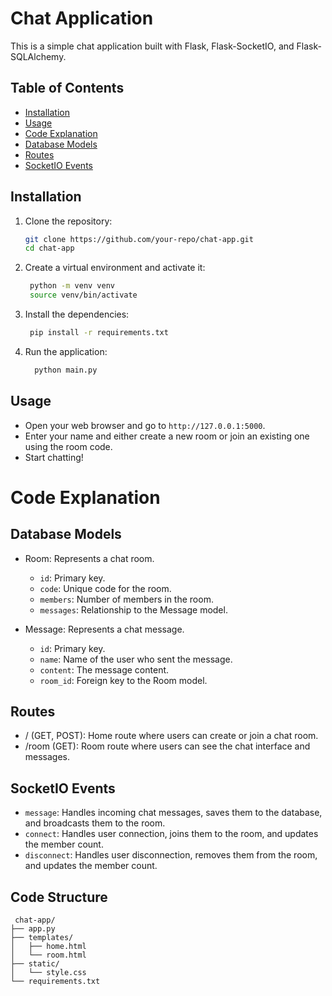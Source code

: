 # Chat Application

This is a simple chat application built with Flask, Flask-SocketIO, and Flask-SQLAlchemy.

## Table of Contents

- [Installation](#installation)
- [Usage](#usage)
- [Code Explanation](#code-explanation)
- [Database Models](#database-models)
- [Routes](#routes)
- [SocketIO Events](#socketio-events)

## Installation

1. Clone the repository:

   ```bash
   git clone https://github.com/your-repo/chat-app.git
   cd chat-app
   ```
2. Create a virtual environment and activate it:

   ```bash
    python -m venv venv
    source venv/bin/activate
   ```
3. Install the dependencies:

   ```bash
    pip install -r requirements.txt
   ```
4. Run the application:

   ```bash
     python main.py
   ```

## Usage 

- Open your web browser and go to `http://127.0.0.1:5000`.
- Enter your name and either create a new room or join an existing one using the room code.
- Start chatting!

# Code Explanation
## Database Models

- Room: Represents a chat room.

    - `id`: Primary key.
    - `code`: Unique code for the room.
    - `members`: Number of members in the room.
    - `messages`: Relationship to the Message model.

- Message: Represents a chat message.

    - `id`: Primary key.
    - `name`: Name of the user who sent the message.
    - `content`: The message content.
    - `room_id`: Foreign key to the Room model.
 
## Routes
- / (GET, POST): Home route where users can create or join a chat room.
- /room (GET): Room route where users can see the chat interface and messages.

## SocketIO Events

  - `message`: Handles incoming chat messages, saves them to the database, and broadcasts them to the room.
  - `connect`: Handles user connection, joins them to the room, and updates the member count.
  - `disconnect`: Handles user disconnection, removes them from the room, and updates the member count.

## Code Structure
  
  ```
   chat-app/
├── app.py
├── templates/
│   ├── home.html
│   └── room.html
├── static/
│   └── style.css
└── requirements.txt
```

